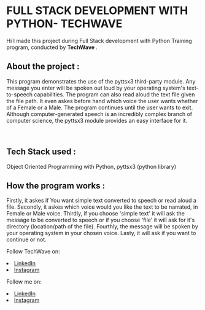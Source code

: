 # FULL STACK DEVELOPMENT WITH PYTHON- TECHWAVE 
Hi I made this project during Full Stack development with Python Training program, conducted by <b> TechWave </b>.

## About the project :
This program demonstrates the use of the pyttsx3 third-party module. Any message you enter will be spoken out loud by your operating system's text-to-speech capabilities. 
The program can also read aloud the text file given the file path. It even askes before hand which voice the user wants whether of a Female or a Male. The program continues 
until the user wants to exit. Although computer-generated speech is an incredibly complex branch of computer science, the pyttsx3 module provides an easy interface for it. 

<br>

## Tech Stack used :
Object Oriented Programming with Python,
pyttsx3 (python library)

## How the program works :
Firstly, it askes if You want simple text converted to speech or read aloud a file.
Secondly, it askes which voice would you like the text to be narrated, in Female or Male voice.
Thirdly, if you choose 'simple text' it will ask the message  to be converted to speech or if you choose 'file' it will ask for it's directory (location/path of the file).
Fourthly, the message will be spoken by your operating system in your chosen voice.
Lasty, it will ask if you want to continue or not.
</br>



Follow TechWave on: 
<li><a href="https://www.linkedin.com/company/techwave-courses/">LinkedIn</a>
<li><a href="https://www.instagram.com/techwave.courses/">Instagram</a>

Follow me on: 
<li><a href="https://www.linkedin.com/in/kanushree-anand-21b03523b/">LinkedIn</a>
<li><a href="https://www.instagram.com/kanushreeanand/"> Instagram</a>
